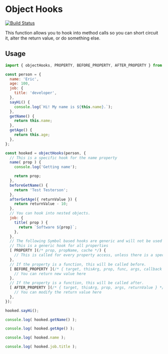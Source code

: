 # Object Hooks

[![Build Status](https://travis-ci.org/webdeveric/object-hooks.svg?branch=master)](https://travis-ci.org/webdeveric/object-hooks)

This function allows you to hook into method calls so you can short circuit it, alter the return value, or do something else.

## Usage

```js
import { objectHooks, PROPERTY, BEFORE_PROPERTY, AFTER_PROPERTY } from '@webdeveric/object-hooks';

const person = {
  name: 'Eric',
  age: 100,
  job: {
    title: 'developer',
  },
  sayHi() {
    console.log(`Hi! My name is ${this.name}.`);
  },
  getName() {
    return this.name;
  },
  getAge() {
    return this.age;
  },
};

const hooked = objectHooks(person, {
  // This is a specific hook for the name property
  name( prop ) {
    console.log('Getting name');

    return prop;
  },
  beforeGetName() {
    return 'Test Testerson';
  },
  afterGetAge({ returnValue }) {
    return returnValue - 10;
  },
  // You can hook into nested objects.
  job: {
    title( prop ) {
      return `Software ${prop}`;
    },
  },
  // The following Symbol based hooks are generic and will not be used if a specific hook is defined, such as the name() hook above.
  // This is a generic hook for all properties
  [ PROPERTY ](/* prop, propName, cache */) {
    // This is called for every property access, unless there is a specific hook defined.
  },
  // If the property is a function, this will be called before.
  [ BEFORE_PROPERTY ](/* { target, thisArg, prop, func, args, callback } */) {
    // You can return new value here
  },
  // If the property is a function, this will be called after.
  [ AFTER_PROPERTY ](/* { target, thisArg, prop, args, returnValue } */) {
    // You can modify the return value here
  },
});

hooked.sayHi();

console.log( hooked.getName() );

console.log( hooked.getAge() );

console.log( hooked.name );

console.log( hooked.job.title );
```
